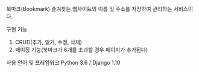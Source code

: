 북마크(Bookmark)
즐겨찾는 웹사이트의 이름 및 주소를 저장하여 관리하는 서비스이다.

구현 기능
1. CRUD(추가, 읽기, 수정, 삭제)
2. 페이징 기능(북마크가 6개를 초과할 경우 페이지가 추가된다)

사용 언어 및 프레임워크
Python 3.6 / Django 1.10

